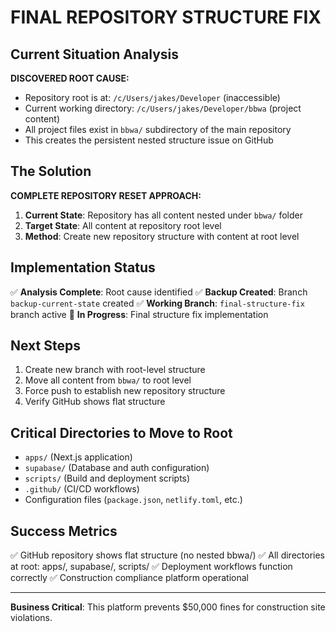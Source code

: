 # FINAL REPOSITORY STRUCTURE FIX

## Current Situation Analysis

**DISCOVERED ROOT CAUSE:**
- Repository root is at: `/c/Users/jakes/Developer` (inaccessible)
- Current working directory: `/c/Users/jakes/Developer/bbwa` (project content)
- All project files exist in `bbwa/` subdirectory of the main repository
- This creates the persistent nested structure issue on GitHub

## The Solution

**COMPLETE REPOSITORY RESET APPROACH:**

1. **Current State**: Repository has all content nested under `bbwa/` folder
2. **Target State**: All content at repository root level
3. **Method**: Create new repository structure with content at root level

## Implementation Status

✅ **Analysis Complete**: Root cause identified
✅ **Backup Created**: Branch `backup-current-state` created
✅ **Working Branch**: `final-structure-fix` branch active
🔄 **In Progress**: Final structure fix implementation

## Next Steps

1. Create new branch with root-level structure
2. Move all content from `bbwa/` to root level
3. Force push to establish new repository structure
4. Verify GitHub shows flat structure

## Critical Directories to Move to Root

- `apps/` (Next.js application)
- `supabase/` (Database and auth configuration)
- `scripts/` (Build and deployment scripts)
- `.github/` (CI/CD workflows)
- Configuration files (`package.json`, `netlify.toml`, etc.)

## Success Metrics

✅ GitHub repository shows flat structure (no nested bbwa/)
✅ All directories at root: apps/, supabase/, scripts/
✅ Deployment workflows function correctly
✅ Construction compliance platform operational

---

**Business Critical**: This platform prevents $50,000 fines for construction site violations.